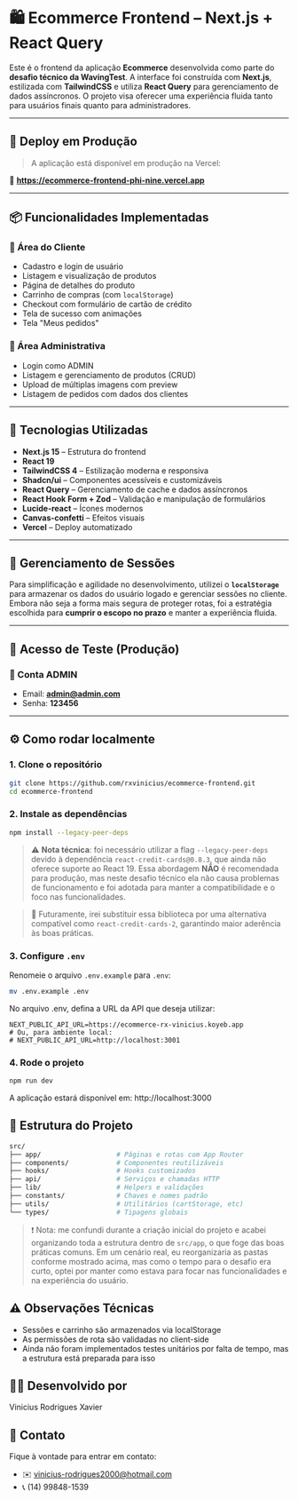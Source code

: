 # 🛍️ Ecommerce Frontend – Next.js + React Query

Este é o frontend da aplicação **Ecommerce** desenvolvida como parte do **desafio técnico da WavingTest**. A interface foi construída com **Next.js**, estilizada com **TailwindCSS** e utiliza **React Query** para gerenciamento de dados assíncronos. O projeto visa oferecer uma experiência fluida tanto para usuários finais quanto para administradores.

---

## 🚀 Deploy em Produção

> A aplicação está disponível em produção na Vercel:

🔗 **https://ecommerce-frontend-phi-nine.vercel.app**

---

## 📦 Funcionalidades Implementadas

### 👤 Área do Cliente

- Cadastro e login de usuário
- Listagem e visualização de produtos
- Página de detalhes do produto
- Carrinho de compras (com `localStorage`)
- Checkout com formulário de cartão de crédito
- Tela de sucesso com animações
- Tela "Meus pedidos"

### 🔐 Área Administrativa

- Login como ADMIN
- Listagem e gerenciamento de produtos (CRUD)
- Upload de múltiplas imagens com preview
- Listagem de pedidos com dados dos clientes

---

## 🔧 Tecnologias Utilizadas

- **Next.js 15** – Estrutura do frontend
- **React 19**
- **TailwindCSS 4** – Estilização moderna e responsiva
- **Shadcn/ui** – Componentes acessíveis e customizáveis
- **React Query** – Gerenciamento de cache e dados assíncronos
- **React Hook Form + Zod** – Validação e manipulação de formulários
- **Lucide-react** – Ícones modernos
- **Canvas-confetti** – Efeitos visuais
- **Vercel** – Deploy automatizado

---

## 💾 Gerenciamento de Sessões

Para simplificação e agilidade no desenvolvimento, utilizei o **`localStorage`** para armazenar os dados do usuário logado e gerenciar sessões no cliente.  
Embora não seja a forma mais segura de proteger rotas, foi a estratégia escolhida para **cumprir o escopo no prazo** e manter a experiência fluida.

---

## 🧪 Acesso de Teste (Produção)

### 👑 Conta ADMIN

- Email: **admin@admin.com**
- Senha: **123456**

---

## ⚙️ Como rodar localmente

### 1. Clone o repositório

```bash
git clone https://github.com/rxvinicius/ecommerce-frontend.git
cd ecommerce-frontend
```

### 2. Instale as dependências

```bash
npm install --legacy-peer-deps
```

> ⚠️ **Nota técnica**: foi necessário utilizar a flag `--legacy-peer-deps` devido à dependência `react-credit-cards@0.8.3`, que ainda não oferece suporte ao React 19.
> Essa abordagem **NÃO** é recomendada para produção, mas neste desafio técnico ela não causa problemas de funcionamento e foi adotada para manter a compatibilidade e o foco nas funcionalidades.

> 📌 Futuramente, irei substituir essa biblioteca por uma alternativa compatível como `react-credit-cards-2`, garantindo maior aderência às boas práticas.

### 3. Configure `.env`

Renomeie o arquivo `.env.example` para `.env`:

```bash
mv .env.example .env
```

No arquivo .env, defina a URL da API que deseja utilizar:

```env
NEXT_PUBLIC_API_URL=https://ecommerce-rx-vinicius.koyeb.app
# Ou, para ambiente local:
# NEXT_PUBLIC_API_URL=http://localhost:3001
```

### 4. Rode o projeto

```bash
npm run dev
```

A aplicação estará disponível em: http://localhost:3000

## 📁 Estrutura do Projeto

```bash
src/
├── app/                   # Páginas e rotas com App Router
├── components/            # Componentes reutilizáveis
├── hooks/                 # Hooks customizados
├── api/                   # Serviços e chamadas HTTP
├── lib/                   # Helpers e validações
├── constants/             # Chaves e nomes padrão
├── utils/                 # Utilitários (cartStorage, etc)
└── types/                 # Tipagens globais
```

> ❗ Nota: me confundi durante a criação inicial do projeto e acabei organizando toda a estrutura dentro de `src/app`, o que foge das boas práticas comuns. Em um cenário real, eu reorganizaria as pastas conforme mostrado acima, mas como o tempo para o desafio era curto, optei por manter como estava para focar nas funcionalidades e na experiência do usuário.

## ⚠️ Observações Técnicas

- Sessões e carrinho são armazenados via localStorage
- As permissões de rota são validadas no client-side
- Ainda não foram implementados testes unitários por falta de tempo, mas a estrutura está preparada para isso

## 🙋‍♂️ Desenvolvido por

Vinicius Rodrigues Xavier

## 💬 Contato

Fique à vontade para entrar em contato:

- ✉️ vinicius-rodrigues2000@hotmail.com
- 📞 (14) 99848-1539
